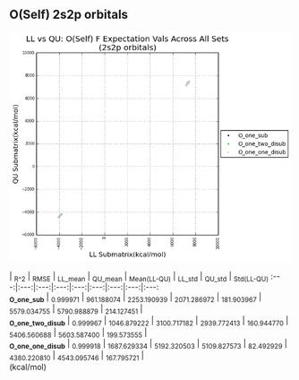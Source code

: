## O(Self) 2s2p orbitals

<p align="center"><img src=/Data/expectationPlots/Self/O/plots/O_F.png /></p>

  | <sub>R^2</sub> | <sub>RMSE</sub> | <sub>LL_mean</sub> | <sub>QU_mean</sub> | <sub>Mean(LL-QU)</sub> | <sub>LL_std</sub> | <sub>QU_std</sub> | <sub>Std(LL-QU)</sub>
:---:|:---:|:---:|:---:|:---:|:---:|:---:|:---:|:---:  
<b><sub>O_one_sub</sub></b> | <sub>0.999971</sub> | <sub>961.188074</sub> | <sub>2253.190939</sub> | <sub>2071.286972</sub> | <sub>181.903967</sub> | <sub>5579.034755</sub> | <sub>5790.988879</sub> | <sub>214.127451</sub> |   
<b><sub>O_one_two_disub</sub></b> | <sub>0.999967</sub> | <sub>1046.879222</sub> | <sub>3100.717182</sub> | <sub>2939.772413</sub> | <sub>160.944770</sub> | <sub>5406.560688</sub> | <sub>5603.587400</sub> | <sub>199.573555</sub> |   
<b><sub>O_one_one_disub</sub></b> | <sub>0.999918</sub> | <sub>1687.629334</sub> | <sub>5192.320503</sub> | <sub>5109.827573</sub> | <sub>82.492929</sub> | <sub>4380.220810</sub> | <sub>4543.095746</sub> | <sub>167.795721</sub> |   
(kcal/mol)<br><br><br><br><br>


